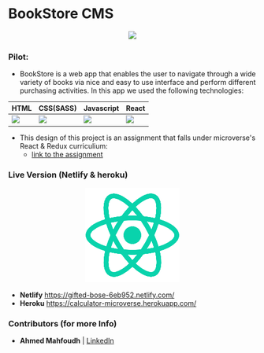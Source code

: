 # BookStore CMS

<p align="center"><img src="https://encrypted-tbn0.gstatic.com/images?q=tbn%3AANd9GcSJCcVjcIAKsH8wHGXO5cULdxVwPXPXeC5dnvTpYJCYzUDFhcFn" />
</p>

### Pilot:
- BookStore is a web app that enables the user to navigate through a wide variety of books via nice and easy to use interface and perform different purchasing activities. In this app we used the following technologies:

HTML | CSS(SASS) | Javascript | React
------------ | ------------- | ----------- | -----------
<img src="public/html.png" width="50" /> | <img src="https://img.icons8.com/windows/64/000000/sass.png"> | <img src="https://img.icons8.com/color/48/000000/javascript.png"> | <img src="https://img.icons8.com/officel/40/000000/react.png">

* This design of this project is an assignment that falls under microverse's React & Redux curriculium:
  - [link to the assignment](https://microverse.pathwright.com/library/fast-track-curriculum/69047/path/step/44896082/)

### Live Version (Netlify & heroku)
<p align="center"><img src="public/logo192.png" /></p>

- **Netlify** https://gifted-bose-6eb952.netlify.com/
- **Heroku** https://calculator-microverse.herokuapp.com/

### Contributors (for more Info)

- **__Ahmed Mahfoudh__** | [LinkedIn](https://www.linkedin.com/in/ahmed-mahfoudh-6414b6121/)
